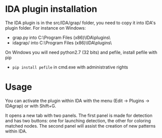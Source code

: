 # IDA plugin installation
The IDA plugin is in the src/IDA/grap/ folder, you need to copy it into IDA's plugin folder.
For instance on Windows:

- grap.py into C:\Program Files (x86)\IDA\plugins\
- idagrap/ into C:\Program Files (x86)\IDA\plugins\

On Windows you will need python2.7 (32 bits) and pefile, install pefile with pip

- `pip install pefile` in cmd.exe with administrative rights

# Usage
You can activate the plugin within IDA with the menu (Edit -> Plugins -> IDAgrap) or with Shift+G.

It opens a new tab with two panels.
The first panel is made for detection and has two buttons: one for launching detection, the other for coloring matched nodes.
The second panel will assist the creation of new patterns within IDA.

